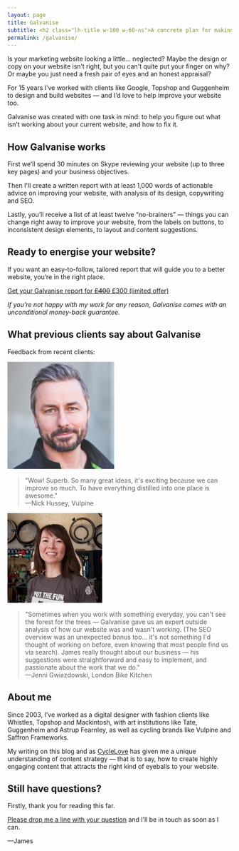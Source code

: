 ```yaml
---
layout: page
title: Galvanise
subtitle: <h2 class="lh-title w-100 w-60-ns">A concrete plan for making your website better.</h2><small><a href="/about">What We Do</a> > Galvanise</small>
permalink: /galvanise/
---
```

<!-- ## A concrete plan for making your website better. -->

Is your marketing website looking a little... neglected? Maybe the design or copy on your website isn’t right, but you can't quite put your finger on why? Or maybe you just need a fresh pair of eyes and an honest appraisal?

For 15 years I’ve worked with clients like Google, Topshop and Guggenheim to design and build websites — and I’d love to help improve your website too.

Galvanise was created with one task in mind: to help you figure out what isn’t working about your current website, and how to fix it.

## How Galvanise works

First we’ll spend 30 minutes on Skype reviewing your website (up to three key pages) and your business objectives.

Then I'll create a written report with at least 1,000 words of actionable advice on improving your website, with analysis of its design, copywriting and SEO.

Lastly, you’ll receive a list of at least twelve “no-brainers” — things you can change right away to improve your website, from the labels on buttons, to inconsistent design elements, to layout and content suggestions.

## Ready to energise your website?

If you want an easy-to-follow, tailored report that will guide you to a better website, you’re in the right place.

<a href="mailto:james@cyclelovedesign.co?Subject=I%27m%20interested%20in%20ordering%20a%20Galvanise%20report" class="-button">Get your Galvanise report for <del>£400</del> £300 (limited offer)</a>


*If you’re not happy with my work for any reason, Galvanise comes with an unconditional money-back guarantee.*

## What previous clients say about Galvanise
Feedback from recent clients:

<div class="cf mb4">
  <div class="fn fl-ns w-20-ns">
    <img src="/img/portrait-nick-hussey-vulpine.png">
  </div>
  <div class="fn fl-ns w-80-ns">
    <blockquote class="i lh-copy measure ml3">"Wow! Superb. So many great ideas, it's exciting because we can improve so much. To have everything distilled into one place is awesome."<br>—Nick Hussey, Vulpine</blockquote>
  </div>
</div>

<div class="cf">
  <div class="fn fl-ns w-20-ns">
    <img src="/img/portrait-jenni-london-bike-kitchen.jpg">
  </div>
  <div class="fn fl-ns w-80-ns">
    <blockquote class="i lh-copy measure ml3">"Sometimes when you work with something everyday, you can't see the forest for the trees — Galvanise gave us an expert outside analysis of how our website was and wasn't working. (The SEO overview was an unexpected bonus too… it's not something I'd thought of working on before, even knowing that most people find us via search). James really thought about our business — his suggestions were straightforward and easy to implement, and passionate about the work that we do."<br>—Jenni Gwiazdowski, London Bike Kitchen</blockquote>
  </div>
</div>

## About me

Since 2003, I’ve worked as a digital designer with fashion clients like Whistles, Topshop and Mackintosh, with art institutions like Tate, Guggenheim and Astrup Fearnley, as well as cycling brands like Vulpine and Saffron Frameworks.

My writing on this blog and as [CycleLove][0] has given me a unique understanding of content strategy — that is to say, how to create highly engaging content that attracts the right kind of eyeballs to your website.

## Still have questions?

Firstly, thank you for reading this far.

[Please drop me a line with your question][1] and I’ll be in touch as soon as I can.

—James

[0]: http://cyclelove.cc/
[1]: mailto:hello@cyclelovedesign.co?subject=Working%20with%20you%20on%20a%20Galvanise%20report
